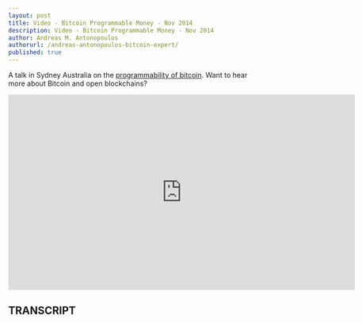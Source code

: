 ```yaml
---
layout: post
title: Video - Bitcoin Programmable Money - Nov 2014
description: Video - Bitcoin Programmable Money - Nov 2014
author: Andreas M. Antonopoulos
authorurl: /andreas-antonopoulos-bitcoin-expert/
published: true
---
```


<p>A talk in Sydney Australia on the <a href="/bitcoin-cold-storage-guide/">programmability of bitcoin</a>. Want to hear more about Bitcoin and open blockchains?</p>

<center><iframe width="700" height="394" src="https://www.youtube.com/embed/6IDzpvmGzxo?list=PLPQwGV1aLnTthcG265_FYSaV24hFScvC0" frameborder="0" allowfullscreen></iframe></center>

<h2>TRANSCRIPT</h2>

